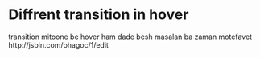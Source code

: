 
<h1>Diffrent transition in hover</h1>
transition mitoone be hover ham dade besh masalan ba zaman motefavet
http://jsbin.com/ohagoc/1/edit

